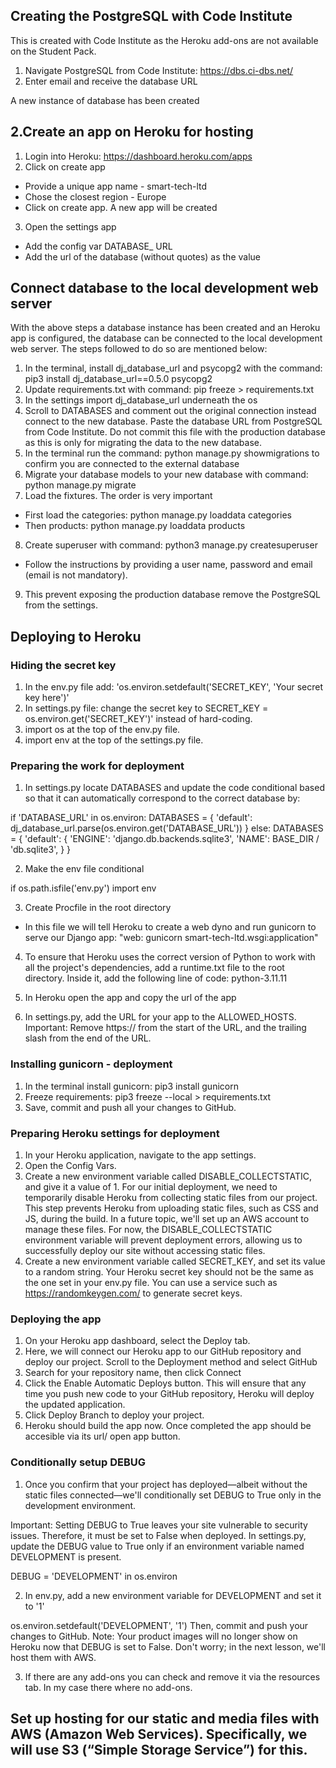 ## Creating the PostgreSQL with Code Institute

This is created with Code Institute as the Heroku add-ons are not available on the Student Pack.

1. Navigate PostgreSQL from Code Institute: https://dbs.ci-dbs.net/
2. Enter email and receive the database URL

A new instance of database has been created


## 2.Create an app on Heroku for hosting

1. Login into Heroku: https://dashboard.heroku.com/apps
2. Click on create app
- Provide a unique app name - smart-tech-ltd
- Chose the closest region - Europe
- Click on create app. A new app will be created

3. Open the settings app
- Add the config var DATABASE_ URL
- Add the url of the database (without quotes) as the value 


## Connect database to the local development web server

With the above steps a database instance has been created and an Heroku app is configured, the database can be connected to the local development web server. The steps followed to do so are mentioned below:

1. In the terminal, install dj_database_url and psycopg2 with the command: pip3 install dj_database_url==0.5.0 psycopg2
2. Update requirements.txt with command: pip freeze > requirements.txt
3. In the settings import dj_database_url underneath the os
4. Scroll to DATABASES and comment out the original connection instead connect to the new database. Paste the database URL from PostgreSQL from Code Institute. Do not commit this file with the production database as this is only for migrating the data to the new database. 
5. In the terminal run the command: python manage.py showmigrations to confirm you are connected to the external database
6. Migrate your database models to your new database with command: python manage.py migrate
7. Load the fixtures. The order is very important
- First load the categories: python manage.py loaddata categories
- Then products: python manage.py loaddata products
8. Create superuser with command: python3 manage.py createsuperuser
- Follow the instructions by providing a user name, password and email (email is not mandatory).
9. This prevent exposing the production database remove the PostgreSQL from the settings.


## Deploying to Heroku

### Hiding the secret key

1. In the env.py file add: 'os.environ.setdefault('SECRET_KEY', 'Your secret key here')'
2. In settings.py file: change the secret key to SECRET_KEY = os.environ.get('SECRET_KEY')' instead of hard-coding.
3. import os at the top of the env.py file.
4. import env at the top of the settings.py file.


### Preparing the work for deployment
1. In settings.py locate DATABASES and update the code conditional based so that it can automatically correspond to the correct database by:

if 'DATABASE_URL' in os.environ:
    DATABASES = {
        'default': dj_database_url.parse(os.environ.get('DATABASE_URL'))
    }
else: 
    DATABASES = {
        'default': {
            'ENGINE': 'django.db.backends.sqlite3',
            'NAME': BASE_DIR / 'db.sqlite3',
        }
    }

2. Make the env file conditional

if os.path.isfile('env.py')
    import env

3. Create Procfile in the root directory
- In this file we will tell Heroku to create a web dyno and run gunicorn to serve our Django app: "web: gunicorn smart-tech-ltd.wsgi:application"

4. To ensure that Heroku uses the correct version of Python to work with all the project's dependencies, add a runtime.txt file to the root directory. Inside it, add the following line of code: python-3.11.11

5. In Heroku open the app and copy the url of the app

6. In settings.py, add the URL for your app to the ALLOWED_HOSTS. Important: Remove https:// from the start of the URL, and the trailing slash from the end of the URL.

### Installing gunicorn - deployment

1. In the terminal install gunicorn: pip3 install gunicorn
2. Freeze requirements: pip3 freeze --local > requirements.txt
3. Save, commit and push all your changes to GitHub.


### Preparing Heroku settings for deployment

1. In your Heroku application, navigate to the app settings.
2. Open the Config Vars.
3. Create a new environment variable called DISABLE_COLLECTSTATIC, and give it a value of 1.
For our initial deployment, we need to temporarily disable Heroku from collecting static files from our project. This step prevents Heroku from uploading static files, such as CSS and JS, during the build. In a future topic, we'll set up an AWS account to manage these files. For now, the DISABLE_COLLECTSTATIC environment variable will prevent deployment errors, allowing us to successfully deploy our site without accessing static files.
4. Create a new environment variable called SECRET_KEY, and set its value to a random string. Your Heroku secret key should not be the same as the one set in your env.py file. You can use a service such as https://randomkeygen.com/ to generate secret keys.

### Deploying the app
1. On your Heroku app dashboard, select the Deploy tab.
2. Here, we will connect our Heroku app to our GitHub repository and deploy our project. Scroll to the Deployment method and select GitHub
3. Search for your repository name, then click Connect
4. Click the Enable Automatic Deploys button. This will ensure that any time you push new code to your GitHub repository, Heroku will deploy the updated application.
5. Click Deploy Branch to deploy your project.
6. Heroku should build the app now. Once completed the app should be accesible via its url/ open app button.


### Conditionally setup DEBUG

1. Once you confirm that your project has deployed—albeit without the static files connected—we'll conditionally set DEBUG to True only in the development environment.

Important: Setting DEBUG to True leaves your site vulnerable to security issues. Therefore, it must be set to False when deployed.
In settings.py, update the DEBUG value to True only if an environment variable named DEVELOPMENT is present.

DEBUG = 'DEVELOPMENT' in os.environ


2. In env.py, add a new environment variable for DEVELOPMENT and set it to '1'

os.environ.setdefault('DEVELOPMENT', '1')
Then, commit and push your changes to GitHub.
Note: Your product images will no longer show on Heroku now that DEBUG is set to False. Don't worry; in the next lesson, we'll host them with AWS.

3. If there are any add-ons you can check and remove it via the resources tab. In my case there where no add-ons.

## Set up hosting for our static and media files with AWS (Amazon Web Services). Specifically, we will use S3 (“Simple Storage Service”) for this.